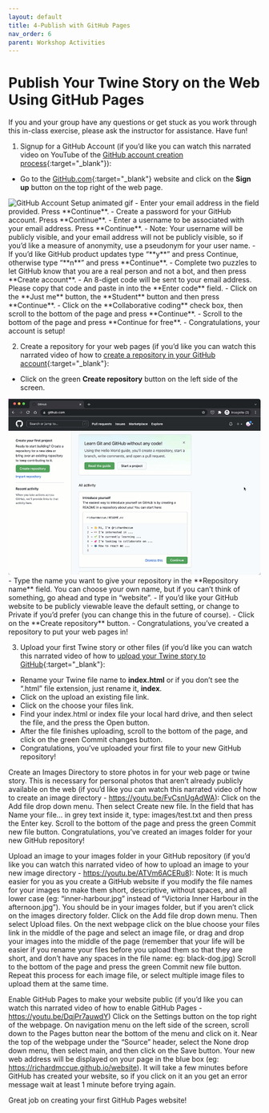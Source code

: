```yaml
---
layout: default
title: 4-Publish with GitHub Pages
nav_order: 6
parent: Workshop Activities
---
```

# Publish Your Twine Story on the Web Using GitHub Pages
If you and your group have any questions or get stuck as you work through this in-class exercise, please ask the instructor for assistance.  Have fun!

1. Signup for a GitHub Account (if you’d like you can watch this narrated video on YouTube of the [GitHub account creation process](https://youtu.be/ovCRBERA1NQ){:target="_blank"}):
  - Go to the [GitHub.com](https://github.com){:target="_blank"} website and click on the **Sign up** button on the top right of the web page.
<img src="images/github-account-setup.gif" alt="GitHub Account Setup animated gif">
  - Enter your email address in the field provided. Press **Continue**.
  - Create a password for your GitHub account. Press **Continue**.
  - Enter a username to be associated with your email address. Press **Continue**. 
  - Note: Your username will be publicly visible, and your email address will not be publicly visible, so if you’d like a measure of anonymity, use a pseudonym for your user name.
  - If  you’d like GitHub product updates type “**y**” and press Continue, otherwise type “**n**” and press **Continue**.
  - Complete two puzzles to let GitHub know that you are a real person and not a bot, and then press **Create account**.
  - An 8-diget code will be sent to your email address. Please copy that code and paste in into the **Enter code** field.
  - Click on the **Just me** button, the **Student** button and then press **Continue**.
  - Click on the **Collaborative coding** check box, then scroll to the bottom of the page and press **Continue**.
  - Scroll to the bottom of the page and press **Continue for free**.
  - Congratulations, your account is setup!

2. Create a repository for your web pages (if you’d like you can watch this narrated video of how to [create a repository in your GitHub account](https://youtu.be/HhfPWwz8lVA){:target="_blank"}:
  - Click on the green **Create repository** button on the left side of the screen.
<img src="images/github-create-repository.gif" alt="GitHub Create Repository animated gif">
  - Type the name you want to give your repository in the **Repository name** field. You can choose your own name, but if you can’t think of something, go ahead and type in “website”.
  - If you’d like your GitHub website to be publicly viewable leave the default setting, or change to Private if you’d prefer (you can change this in the future of course).
  - Click on the **Create repository** button.
  - Congratulations, you’ve created a repository to put your web pages in!

3. Upload your first Twine story or other files (if you’d like you can watch this narrated video of how to [upload your Twine story to GitHub](https://youtu.be/0FHgslaQnF4){:target="_blank"}:
  - Rename your Twine file name to **index.html** or if you don’t see the “.html” file extension, just rename it, **index**.
  - Click on the upload an existing file link.
  - Click on the choose your files link.
  - Find your index.html or index file your local hard drive, and then select the file, and the press the Open button.
  - After the file finishes uploading, scroll to the bottom of the page, and click on the green Commit changes button.
  - Congratulations, you’ve uploaded your first file to your new GitHub repository!


Create an Images Directory to store photos in for your web page or twine story. This is necessary for personal photos that aren’t already publicly available on the web (if you’d like you can watch this narrated video of how to create an image directory -   https://youtu.be/FvCsnUgAdWA):
Click on the Add file drop down menu.
Then select Create new file.
In the field that has Name your file… in grey text inside it, type: images/test.txt and then press the Enter key.
Scroll to the bottom of the page and press the green Commit new file button.
Congratulations, you’ve created an images folder for your new GitHub repository!

Upload an image to your images folder in your GitHub repository (if you’d like you can watch this narrated video of how to upload an image to your new image directory - https://youtu.be/ATVm6ACERu8):
Note: It is much easier for you as you create a GitHub website if you modify the file names for your images to make them short, descriptive, without spaces, and all lower case (eg: “inner-harbour.jpg” instead of “Victoria Inner Harbour in the afternoon.jpg”).
You should be in your images folder, but if you aren’t click on the images directory folder.
Click on the Add file drop down menu.
Then select Upload files.
On the next webpage click on the blue choose your files link in the middle of the page and select an image file, or drag and drop your images into the middle of the page (remember that your life will be easier if you rename your files before you upload them so that they are short, and don’t have any spaces in the file name: eg: black-dog.jpg)
Scroll to the bottom of the page and press the green Commit new file button.
Repeat this process for each image file, or select multiple image files to upload them at the same time.


Enable GitHub Pages to make your website public (if you’d like you can watch this narrated video of how to enable GitHub Pages -  https://youtu.be/DqjPr7auwdY)
Click on the Settings button on the top right of the webpage.
On navigation menu on the left side of the screen, scroll down to the Pages button near the bottom of the menu and click on it.
Near the top of the webpage under the “Source” header, select the None drop down menu, then select main, and then click on the Save button.
Your new web address will be displayed on your page in the blue box (eg: https://richardmccue.github.io/website). It will take a few minutes before GitHub has created your website, so if you click on it an you get an error message wait at least 1 minute before trying again.
 
Great job on creating your first GitHub Pages website!

